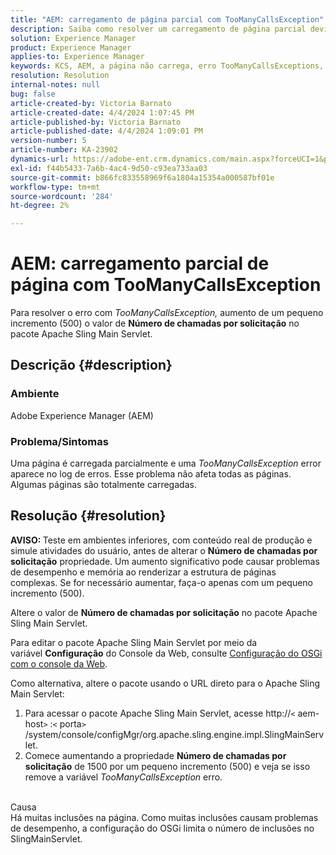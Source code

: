 ```yaml
---
title: "AEM: carregamento de página parcial com TooManyCallsException"
description: Saiba como resolver um carregamento de página parcial devido a muitas inclusões na página.
solution: Experience Manager
product: Experience Manager
applies-to: Experience Manager
keywords: KCS, AEM, a página não carrega, erro TooManyCallsExceptions, TooManyCallsExceptions, Adobe Experience Manager, solução de problemas, Experience Manager
resolution: Resolution
internal-notes: null
bug: false
article-created-by: Victoria Barnato
article-created-date: 4/4/2024 1:07:45 PM
article-published-by: Victoria Barnato
article-published-date: 4/4/2024 1:09:01 PM
version-number: 5
article-number: KA-23902
dynamics-url: https://adobe-ent.crm.dynamics.com/main.aspx?forceUCI=1&pagetype=entityrecord&etn=knowledgearticle&id=65ed9052-84f2-ee11-904b-6045bd034c54
exl-id: f44b5433-7a6b-4ac4-9d50-c93ea733aa03
source-git-commit: b866fc833558969f6a1804a15354a000587bf01e
workflow-type: tm+mt
source-wordcount: '284'
ht-degree: 2%

---
```


# AEM: carregamento parcial de página com TooManyCallsException


Para resolver o erro com *TooManyCallsException,* aumento de um pequeno incremento (500) o valor de <b>Número de chamadas por solicitação</b> no pacote Apache Sling Main Servlet.

## Descrição {#description}


### Ambiente

Adobe Experience Manager (AEM)

### Problema/Sintomas

Uma página é carregada parcialmente e uma *TooManyCallsException* error aparece no log de erros. Esse problema não afeta todas as páginas. Algumas páginas são totalmente carregadas.


## Resolução {#resolution}


<b>AVISO: </b>Teste em ambientes inferiores, com conteúdo real de produção e simule atividades do usuário, antes de alterar o <b>Número de chamadas por solicitação</b> propriedade. Um aumento significativo pode causar problemas de desempenho e memória ao renderizar a estrutura de páginas complexas. Se for necessário aumentar, faça-o apenas com um pequeno incremento (500). 

Altere o valor de <b>Número de chamadas por solicitação</b> no pacote Apache Sling Main Servlet.

Para editar o pacote Apache Sling Main Servlet por meio da variável <b>Configuração</b> do Console da Web, consulte [Configuração do OSGi com o console da Web](https://experienceleague.adobe.com/en/docs/experience-manager-65/content/implementing/deploying/configuring/configuring-osgi#osgi-configuration-with-the-web-console).

Como alternativa, altere o pacote usando o URL direto para o Apache Sling Main Servlet:

1. Para acessar o pacote Apache Sling Main Servlet, acesse http://`<` aem-host`>` :`<` porta`>` /system/console/configMgr/org.apache.sling.engine.impl.SlingMainServlet.
2. Comece aumentando a propriedade <b>Número de chamadas por solicitação</b> de 1500 por um pequeno incremento (500) e veja se isso remove a variável *TooManyCallsException* erro.

<br>Causa<br>
Há muitas inclusões na página. Como muitas inclusões causam problemas de desempenho, a configuração do OSGi limita o número de inclusões no SlingMainServlet.
